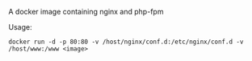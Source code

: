A docker image containing nginx and php-fpm

Usage:

```
docker run -d -p 80:80 -v /host/nginx/conf.d:/etc/nginx/conf.d -v /host/www:/www <image>
```
